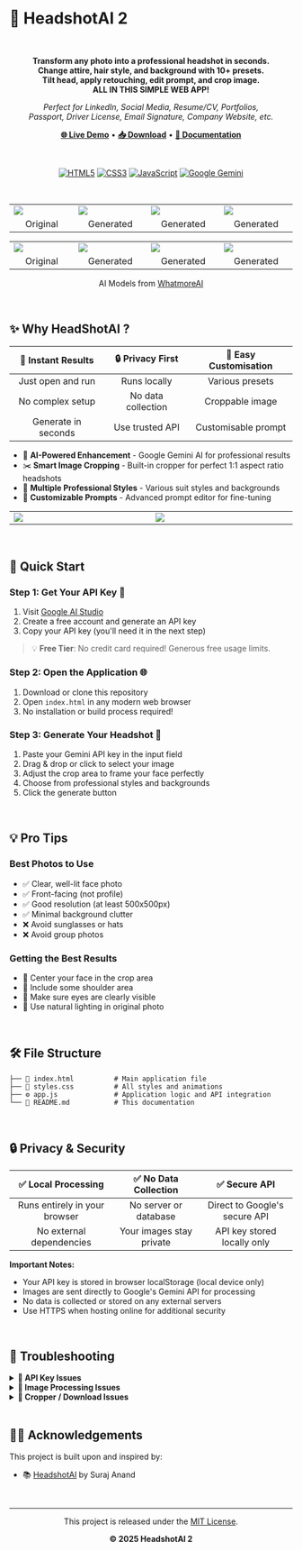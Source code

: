 # 🎯 HeadshotAI 2

<br>

<div align="center">

**Transform any photo into a professional headshot in seconds.<br>Change attire, hair style, and background with 10+ presets.<br>Tilt head, apply retouching, edit prompt, and crop image.<br>ALL IN THIS SIMPLE WEB APP!**

_Perfect for LinkedIn, Social Media, Resume/CV, Portfolios,<br>
Passport, Driver License, Email Signature, Company Website, etc._

**[🌐 Live Demo](https://denniemok.github.io/headshotai-2)** • **[📥 Download](https://github.com/denniemok/headshotai-2/archive/refs/heads/main.zip)** • **[📖 Documentation](#-quick-start)**

<br>

[![HTML5](https://img.shields.io/badge/HTML5-E34F26?style=flat&logo=html5&logoColor=white)](https://developer.mozilla.org/en-US/docs/Web/HTML)
[![CSS3](https://img.shields.io/badge/CSS3-1572B6?style=flat&logo=css3&logoColor=white)](https://developer.mozilla.org/en-US/docs/Web/CSS)
[![JavaScript](https://img.shields.io/badge/JavaScript-F7DF1E?style=flat&logo=javascript&logoColor=black)](https://developer.mozilla.org/en-US/docs/Web/JavaScript)
[![Google Gemini](https://img.shields.io/badge/Google%20Gemini-4285F4?style=flat&logo=google&logoColor=white)](https://ai.google.dev/)

<br>

<table>
  <tr>
    <td width=200px><img src="https://i.imgur.com/OqORmOp.png"></td>
    <td width=200px><img src="https://i.imgur.com/onjSxnb.png"></td>
    <td width=200px><img src="https://i.imgur.com/LQXnfOI.png"></td>
    <td width=200px><img src="https://i.imgur.com/ENIOWHe.png"></td>
  </tr>
  <tr align=center>
    <td>Original</td>
    <td>Generated</td>
    <td>Generated</td>
    <td>Generated</td>
  </tr>
</table>

<table>
  <tr>
    <td width=200px><img src="https://i.imgur.com/RBXBMPu.png"></td>
    <td width=200px><img src="https://i.imgur.com/9F4BToK.png"></td>
    <td width=200px><img src="https://i.imgur.com/KxuEgKe.png"></td>
    <td width=200px><img src="https://i.imgur.com/zHrc5Dc.png"></td>
  </tr>
  <tr align=center>
    <td>Original</td>
    <td>Generated</td>
    <td>Generated</td>
    <td>Generated</td>
  </tr>
</table>

AI Models from [WhatmoreAI](https://www.whatmore.ai/ai-fashion-models/photos/asian-model-female/)

</div>

<br>

## ✨ Why HeadShotAI ?

| 🚀 **Instant Results** | 🔒 **Privacy First** | 🎨 **Easy Customisation** |
|:---:|:---:|:---:|
| Just open and run | Runs locally | Various presets |
| No complex setup | No data collection | Croppable image |
| Generate in seconds	| Use trusted API | Customisable prompt |



- 🤖 **AI-Powered Enhancement** - Google Gemini AI for professional results
- ✂️ **Smart Image Cropping** - Built-in cropper for perfect 1:1 aspect ratio headshots
- 🎨 **Multiple Professional Styles** - Various suit styles and backgrounds
- 🔧 **Customizable Prompts** - Advanced prompt editor for fine-tuning

<div align="center">

<table>
  <tr>
    <td width=400px><img src="https://i.imgur.com/J977lRs.png"></td>
    <td width=400px><img src="https://i.imgur.com/uGyPJDd.png"></td>
  </tr>
</table>

</div>

<br>

## 🚀 Quick Start

### Step 1: Get Your API Key 🔑
1. Visit [Google AI Studio](https://aistudio.google.com/apikey)
2. Create a free account and generate an API key
3. Copy your API key (you'll need it in the next step)

> 💡 **Free Tier**: No credit card required! Generous free usage limits.

### Step 2: Open the Application 🌐
1. Download or clone this repository
2. Open `index.html` in any modern web browser
3. No installation or build process required!

### Step 3: Generate Your Headshot 🎨
1. Paste your Gemini API key in the input field
2. Drag & drop or click to select your image
3. Adjust the crop area to frame your face perfectly
4. Choose from professional styles and backgrounds
5. Click the generate button

<br>

## 💡 Pro Tips

### Best Photos to Use
- ✅ Clear, well-lit face photo
- ✅ Front-facing (not profile)
- ✅ Good resolution (at least 500x500px)
- ✅ Minimal background clutter
- ❌ Avoid sunglasses or hats
- ❌ Avoid group photos

### Getting the Best Results
- 🎯 Center your face in the crop area
- 🎯 Include some shoulder area
- 🎯 Make sure eyes are clearly visible
- 🎯 Use natural lighting in original photo

<br>

## 🛠️ File Structure

```
├── 📄 index.html          # Main application file
├── 🎨 styles.css          # All styles and animations
├── ⚙️ app.js              # Application logic and API integration
└── 📖 README.md           # This documentation
```

<br>

## 🔒 Privacy & Security

| ✅ **Local Processing** | ✅ **No Data Collection** | ✅ **Secure API** |
|:---:|:---:|:---:|
| Runs entirely in your browser | No server or database | Direct to Google's secure API |
| No external dependencies | Your images stay private | API key stored locally only |

**Important Notes:**
- Your API key is stored in browser localStorage (local device only)
- Images are sent directly to Google's Gemini API for processing
- No data is collected or stored on any external servers
- Use HTTPS when hosting online for additional security

<br>

## 🐛 Troubleshooting

<details>
<summary><strong>🔑 API Key Issues</strong></summary>
<br>

**Connection failed**
- ✅ Ensure your key is correct and active
- ✅ Wait a moment and try again (free tier has rate limits)
- ✅ Ensure you have access to Gemini API

</details>

<details>
<summary><strong>📸 Image Processing Issues</strong></summary>
<br>

**Failed to generate image**
- ✅ Verify your API key is valid
- ✅ Try a different photo or format
- ✅ Wait a moment and try again (rate limiting)

**Images taking too long**
- ✅ Generation takes 1-2 minutes (this is normal)
- ✅ Free tier might be slower during peak times
- ✅ Be patient - AI processing takes time

</details>

<details>
<summary><strong>💾 Cropper / Download Issues</strong></summary>
<br>
  
**Cropper not appearing**
- ✅ Enable JavaScript in your browser
- ✅ Try refreshing the page
- ✅ Use a modern browser (Chrome, Firefox, Safari, Edge)
- ✅ Check browser console (F12) for errors

**Download not working**
- ✅ Check browser download settings
- ✅ Disable popup blockers
- ✅ Ensure JSZip library loads properly

</details>

<br>

## 👨‍💻 Acknowledgements

This project is built upon and inspired by:

- 📚 [HeadshotAI](https://github.com/anandsuraj/ai-professional-headshot-generator) by Suraj Anand

<br>

<hr>

<div align="center">

This project is released under the [MIT License](LICENSE).

**© 2025 HeadshotAI 2**


</div>






